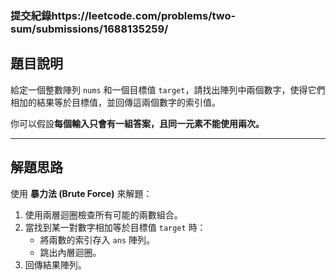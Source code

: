 ### 提交紀錄https://leetcode.com/problems/two-sum/submissions/1688135259/

## 題目說明

給定一個整數陣列 `nums` 和一個目標值 `target`，請找出陣列中兩個數字，使得它們相加的結果等於目標值，並回傳這兩個數字的索引值。

你可以假設**每個輸入只會有一組答案，且同一元素不能使用兩次。**

---

## 解題思路

使用 **暴力法 (Brute Force)** 來解題：

1. 使用兩層迴圈檢查所有可能的兩數組合。
2. 當找到某一對數字相加等於目標值 `target` 時：
   - 將兩數的索引存入 `ans` 陣列。
   - 跳出內層迴圈。
3. 回傳結果陣列。
